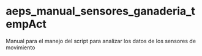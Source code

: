 # aeps_manual_sensores_ganaderia_tempAct
Manual para el manejo del script para analizar los datos de los sensores de movimiento
